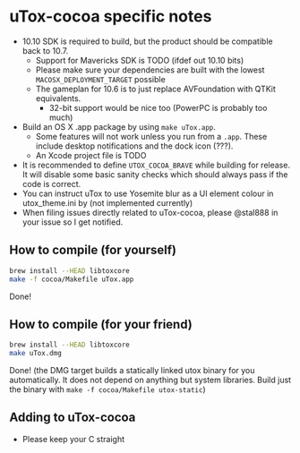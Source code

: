 # uTox-cocoa specific notes

* 10.10 SDK is required to build, but the product should be
  compatible back to 10.7.
  * Support for Mavericks SDK is TODO (ifdef out 10.10 bits)
  * Please make sure your dependencies are built with the lowest
    `MACOSX_DEPLOYMENT_TARGET` possible
  * The gameplan for 10.6 is to just replace AVFoundation with QTKit
    equivalents.
    * 32-bit support would be nice too (PowerPC is probably too much)
* Build an OS X .app package by using `make uTox.app`.
  * Some features will not work unless you run from a `.app`. These
    include desktop notifications and the dock icon (???).
  * An Xcode project file is TODO
* It is recommended to define `UTOX_COCOA_BRAVE` while building for
  release. It will disable some basic sanity checks which should
  always pass if the code is correct.
* You can instruct uTox to use Yosemite blur as a UI element colour
  in utox_theme.ini by (not implemented currently)
* When filing issues directly related to uTox-cocoa, please @stal888 in
  your issue so I get notified.

## How to compile (for yourself)

```bash
brew install --HEAD libtoxcore
make -f cocoa/Makefile uTox.app
```

Done!

## How to compile (for your friend)

```bash
brew install --HEAD libtoxcore
make uTox.dmg
```

Done! (the DMG target builds a statically linked utox binary 
for you automatically. It does not depend on anything but system
libraries. Build just the binary with `make -f cocoa/Makefile utox-static`)

## Adding to uTox-cocoa

* Please keep your C straight
